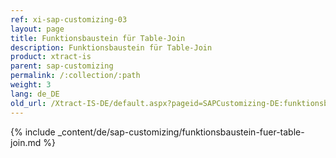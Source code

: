 ```yaml
---
ref: xi-sap-customizing-03
layout: page
title: Funktionsbaustein für Table-Join
description: Funktionsbaustein für Table-Join
product: xtract-is
parent: sap-customizing
permalink: /:collection/:path
weight: 3
lang: de_DE
old_url: /Xtract-IS-DE/default.aspx?pageid=SAPCustomizing-DE:funktionsbaustein-fuer-table-join	
---
```


{% include _content/de/sap-customizing/funktionsbaustein-fuer-table-join.md  %}